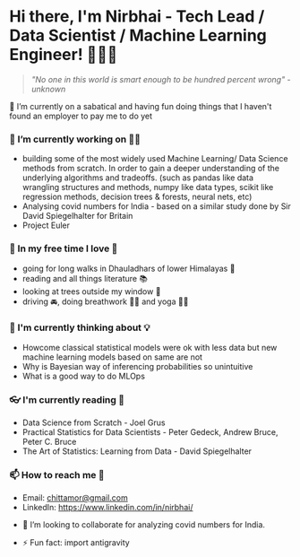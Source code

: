 <!--
**Nirbhai/Nirbhai** is a ✨ _special_ ✨ repository because its `README.md` (this file) appears on your GitHub profile.

Here are some ideas to get you started:

- 🔭 I’m currently working on ...
- 🌱 I’m currently learning ...
- 👯 I’m looking to collaborate on ...
- 🤔 I’m looking for help with ...
- 💬 Ask me about ...
- 📫 How to reach me: ...
- 😄 Pronouns: ...
- ⚡ Fun fact: ...
-->

# Hi there, I'm Nirbhai - Tech Lead / Data Scientist / Machine Learning Engineer! 👨🏻‍💻
> _"No one in this world is smart enough to be hundred percent wrong" - unknown_



🌱 I’m currently on a sabatical and having fun doing things that I haven't found an employer to pay me to do yet



### 🔭 I’m currently working on ☝🏻 
  * building some of the most widely used Machine Learning/ Data Science methods from scratch. In order to gain a deeper understanding of the underlying algorithms and tradeoffs. (such as pandas like data wrangling structures and methods, numpy like data types, scikit like regression methods, decision trees & forests, neural nets, etc)
  * Analysing covid numbers for India - based on a similar study done by Sir David Spiegelhalter for Britain
  * Project Euler



### 🌱 In my free time I love 🎨
  * going for long walks in Dhauladhars of lower Himalayas 🚶  
  * reading and all things literature 📚
  * looking at trees outside my window 🌴
  * driving 🚘, doing breathwork 😮‍💨 and yoga 🧘‍♂️


### 🤔 I'm currently thinking about 💡
  * Howcome classical statistical models were ok with less data but new machine learning models based on same are not
  * Why is Bayesian way of inferencing probabilities so unintuitive
  * What is a good way to do MLOps



### 👓 I'm currently reading 📖
  * Data Science from Scratch - Joel Grus
  * Practical Statistics for Data Scientists - Peter Gedeck, Andrew Bruce, Peter C. Bruce
  * The Art of Statistics: Learning from Data - David Spiegelhalter



### 📫 How to reach me 💬 
  * Email: chittamor@gmail.com
  * LinkedIn: https://www.linkedin.com/in/nirbhai/



- 👯 I’m looking to collaborate for analyzing covid numbers for India.



- ⚡ Fun fact: import antigravity
